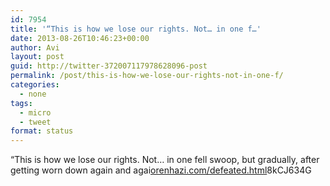 ```yaml
---
id: 7954
title: '“This is how we lose our rights. Not… in one f…'
date: 2013-08-26T10:46:23+00:00
author: Avi
layout: post
guid: http://twitter-372007117978628096-post
permalink: /post/this-is-how-we-lose-our-rights-not-in-one-f/
categories:
  - none
tags:
  - micro
  - tweet
format: status
---
```

“This is how we lose our rights. Not… in one fell swoop, but gradually, after getting worn down again and agai[orenhazi.com/defeated.html](http://orenhazi.com/defeated.html)8kCJ634G